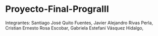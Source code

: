 # Proyecto-Final-PrograIII
Integrantes:
Santiago José Quito Fuentes,
Javier Alejandro Rivas Perla,
Cristian Ernesto Rosa Escobar,
Gabriela Estefani Vásquez Hidalgo,
